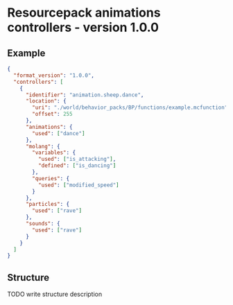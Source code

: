 # Resourcepack animations controllers - version 1.0.0

## Example

```json
{
  "format_version": "1.0.0",
  "controllers": [
    {
      "identifier": "animation.sheep.dance",
      "location": {
        "uri": "./world/behavior_packs/BP/functions/example.mcfunction",
        "offset": 255
      },
      "animations": {
        "used": ["dance"]
      },
      "molang": {
        "variables": {
          "used": ["is_attacking"],
          "defined": ["is_dancing"]
        },
        "queries": {
          "used": ["modified_speed"]
        }
      },
      "particles": {
        "used": ["rave"]
      },
      "sounds": {
        "used": ["rave"]
      }
    }
  ]
}
```

## Structure

TODO write structure description
